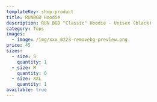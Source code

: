 ```yaml
---
templateKey: shop-product
title: RUNBGD Hoodie
description: RUN BGD "Classic" Hoodie - Unisex (black)
category: Tops
images:
  - image: /img/xxx_0223-removebg-preview.png
price: 45
sizes:
  - size: S
    quantity: 1
  - size: M
    quantity: 0
  - size: XXL
    quantity: 1
available: true
---
```

